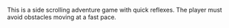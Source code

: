 This is a side scrolling adventure game with quick reflexes.  The player must avoid obstacles moving at a fast  pace.